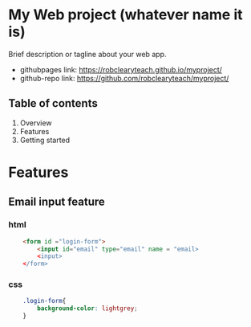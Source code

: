 # My Web project (whatever name it is)

Brief description or tagline about your web app.

* githubpages link: https://robclearyteach.github.io/myproject/
* github-repo link: https://github.com/robclearyteach/myproject/

## Table of contents
1.  Overview
2.  Features
3.  Getting started

# Features
## Email input feature
### html
```html
    <form id ="login-form">
        <input id="email" type="email" name = "email>
        <input>
    </form>
```
### css
```css
    .login-form{
        background-color: lightgrey;
    }
```

